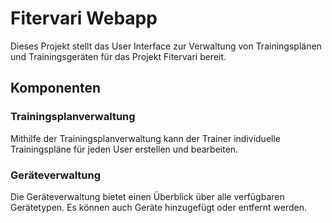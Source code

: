 # Fitervari Webapp

Dieses Projekt stellt das User Interface zur Verwaltung von Trainingsplänen und Trainingsgeräten für das Projekt Fitervari bereit.

## Komponenten

### Trainingsplanverwaltung

Mithilfe der Trainingsplanverwaltung kann der Trainer individuelle Trainingspläne für jeden User erstellen und bearbeiten.

### Geräteverwaltung

Die Geräteverwaltung bietet einen Überblick über alle verfügbaren Gerätetypen. Es können auch Geräte hinzugefügt oder entfernt werden.
